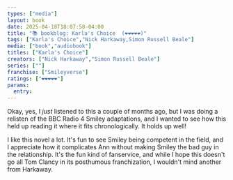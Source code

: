 ```yaml
---
types: ["media"]
layout: book
date: 2025-04-18T18:07:58-04:00
title: "📚 bookblog: Karla's Choice  (❤️❤️❤️❤️❤️)"
tags: ["Karla's Choice","Nick Harkaway,Simon Russell Beale"]
media: ["book","audiobook"]
titles: ["Karla's Choice"]
creators: ["Nick Harkaway","Simon Russell Beale"]
series: [""]
franchise: ["Smileyverse"]
ratings: ["❤️❤️❤️❤️❤️"]
params:
  entry: 
---
```


Okay, yes, I *just* listened to this a couple of months ago, but I was doing a relisten of the BBC Radio 4 Smiley adaptations, and I wanted to see how this held up reading it where it fits chronologically. It holds up well!

I like this novel a lot. It's fun to see Smiley being competent in the field, and I appreciate how it complicates Ann without making Smiley the bad guy in the relationship. It's the fun kind of fanservice, and while I hope this doesn't go all Tom Clancy in its posthumous franchization, I wouldn't mind another from Harkaway.